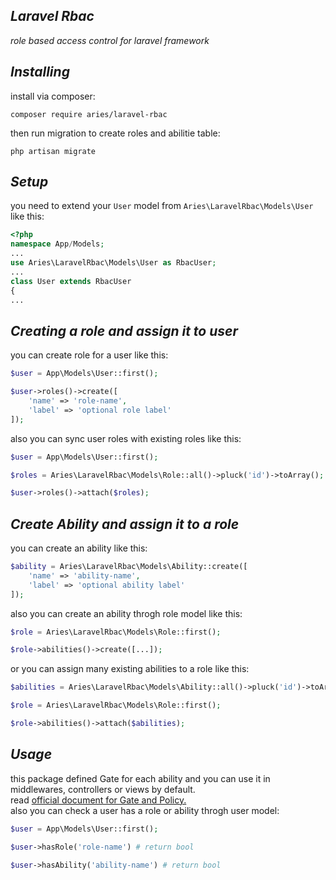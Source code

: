 ***Laravel Rbac***
------------
*role based access control for laravel framework*


***Installing***
-------------
install via composer:

``composer require aries/laravel-rbac``

then run migration to create roles and abilitie table:

``php artisan migrate``


***Setup***
---------
you need to extend your `User` model from `Aries\LaravelRbac\Models\User` like this:  

```php
<?php
namespace App/Models;
...
use Aries\LaravelRbac\Models\User as RbacUser;
...
class User extends RbacUser
{
...
```
***Creating a role and assign it to user***
----
you can create role for a user like this:  
```php
$user = App\Models\User::first();

$user->roles()->create([
    'name' => 'role-name',
    'label' => 'optional role label'
]);
```
also you can sync user roles with existing roles like this:  
```php
$user = App\Models\User::first();

$roles = Aries\LaravelRbac\Models\Role::all()->pluck('id')->toArray();

$user->roles()->attach($roles);
```

***Create Ability and assign it to a role***
---
you can create an ability like this:  
```php
$ability = Aries\LaravelRbac\Models\Ability::create([
    'name' => 'ability-name',
    'label' => 'optional ability label'
]);
```
also you can create an ability throgh role model like this:  
```php
$role = Aries\LaravelRbac\Models\Role::first();

$role->abilities()->create([...]);
```
or you can assign many existing abilities to a role like this:
```php
$abilities = Aries\LaravelRbac\Models\Ability::all()->pluck('id')->toArray();

$role = Aries\LaravelRbac\Models\Role::first();

$role->abilities()->attach($abilities);
```

***Usage***
---
this package defined Gate for each ability and you can use it in middlewares, controllers or views by default.  
read [official document for Gate and Policy.]('https://laravel.com/docs/authorization')  
also you can check a user has a role or ability throgh user model:
```php
$user = App\Models\User::first();

$user->hasRole('role-name') # return bool

$user->hasAbility('ability-name') # return bool
```
